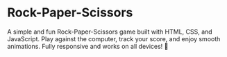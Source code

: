 # Rock-Paper-Scissors
A simple and fun Rock-Paper-Scissors game built with HTML, CSS, and JavaScript. Play against the computer, track your score, and enjoy smooth animations. Fully responsive and works on all devices! 🚀
